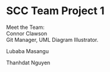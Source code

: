 # SCC Team Project 1

Meet the Team:</br>
Connor Clawson</br>
Git Manager, UML Diagram Illustrator.

Lubaba Masangu

Thanhdat Nguyen
